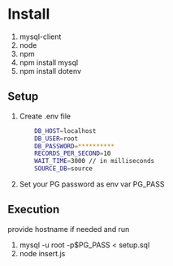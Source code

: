 # Install 

1. mysql-client
2. node
3. npm
4. npm install mysql
5. npm install dotenv

## Setup

1. Create .env file
    ```bash
        DB_HOST=localhost
        DB_USER=root
        DB_PASSWORD=**********
        RECORDS_PER_SECOND=10
        WAIT_TIME=3000 // in milliseconds
        SOURCE_DB=source 
    ```
2. Set your PG password as env var PG_PASS


## Execution

provide hostname if needed and run 
1. mysql -u root -p$PG_PASS < setup.sql 
2. node insert.js
